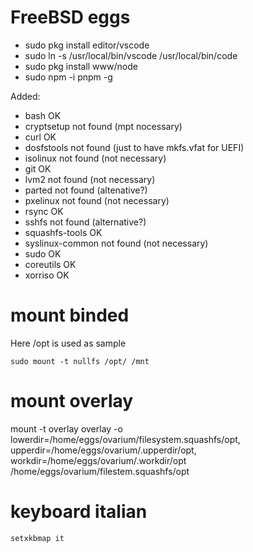 # FreeBSD eggs

* sudo pkg install editor/vscode
* sudo ln -s /usr/local/bin/vscode /usr/local/bin/code
* sudo pkg install www/node
* sudo npm -i pnpm -g

Added:
* bash OK
* cryptsetup not found (mpt nocessary)
* curl OK
* dosfstools not found (just to have mkfs.vfat for UEFI)
* isolinux not found (not necessary)
* git OK
* lvm2 not found (not necessary)
* parted not found (altenative?)
* pxelinux not found (not necessary)
* rsync OK
* sshfs not found (alternative?)
* squashfs-tools OK
* syslinux-common not found (not necessary)
* sudo OK
* coreutils OK
* xorriso OK

# mount binded
Here /opt is used as sample

```sudo mount -t nullfs /opt/ /mnt```

# mount overlay
mount -t overlay overlay -o \
lowerdir=/home/eggs/ovarium/filesystem.squashfs/opt,\
upperdir=/home/eggs/ovarium/.upperdir/opt,\
workdir=/home/eggs/ovarium/.workdir/opt \
/home/eggs/ovarium/filestem.squashfs/opt

# keyboard italian
```setxkbmap it```



